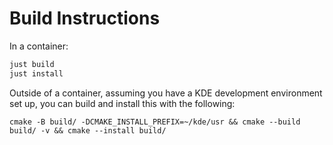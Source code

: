 # Build Instructions

In a container:
```bash
just build
just install
```

Outside of a container, assuming you have a KDE development environment set up, you can build and install this with the following:
```
cmake -B build/ -DCMAKE_INSTALL_PREFIX=~/kde/usr && cmake --build build/ -v && cmake --install build/
```
